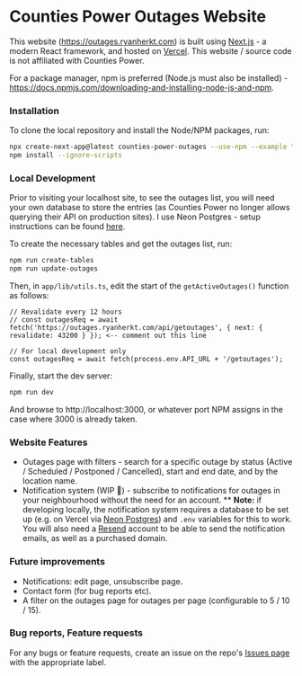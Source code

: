 # Counties Power Outages Website

This website (https://outages.ryanherkt.com) is built using [Next.js](https://nextjs.org/) - a modern React framework, and hosted on [Vercel](https://vercel.com/). This website / source code is not affiliated with Counties Power.

For a package manager, npm is preferred (Node.js must also be installed) - https://docs.npmjs.com/downloading-and-installing-node-js-and-npm.

### Installation

To clone the local repository and install the Node/NPM packages, run:

```bash
npx create-next-app@latest counties-power-outages --use-npm --example "https://github.com/ryanherkt3/counties-power-outages/tree/main"
npm install --ignore-scripts
```

### Local Development

Prior to visiting your localhost site, to see the outages list, you will need your own database to store the entries (as Counties Power no longer allows querying their API on production sites). I use Neon Postgres - setup instructions can be found [here](https://neon.tech/docs/get-started-with-neon/connect-neon).

To create the necessary tables and get the outages list, run:
```bash
npm run create-tables
npm run update-outages
```

Then, in `app/lib/utils.ts`, edit the start of the `getActiveOutages()` function as follows:
```
// Revalidate every 12 hours
// const outagesReq = await fetch('https://outages.ryanherkt.com/api/getoutages', { next: { revalidate: 43200 } }); <-- comment out this line

// For local development only
const outagesReq = await fetch(process.env.API_URL + '/getoutages');
```

Finally, start the dev server:
```bash
npm run dev
```

And browse to http://localhost:3000, or whatever port NPM assigns in the case where 3000 is already taken.

### Website Features

* Outages page with filters - search for a specific outage by status (Active / Scheduled / Postponed / Cancelled), start and end date, and by the location name.
* Notification system (WIP 🔧) - subscribe to notifications for outages in your neighbourhood without the need for an account.
** **Note:** if developing locally, the notification system requires a database to be set up (e.g. on Vercel via [Neon Postgres](https://neon.tech/)) and `.env` variables for this to work. You will also need a [Resend](https://resend.com/) account to be able to send the notification emails, as well as a purchased domain.

### Future improvements

* Notifications: edit page, unsubscribe page.
* Contact form (for bug reports etc).
* A filter on the outages page for outages per page (configurable to 5 / 10 / 15).

### Bug reports, Feature requests

For any bugs or feature requests, create an issue on the repo's [Issues page](https://github.com/ryanherkt3/counties-power-outages/issues) with the appropriate label.